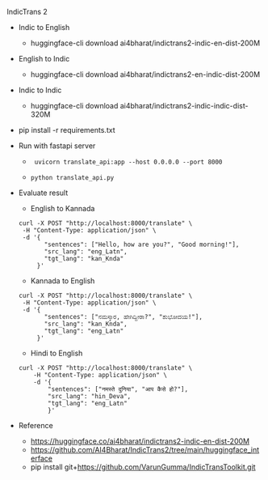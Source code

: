 IndicTrans 2

- Indic to English
    - huggingface-cli download ai4bharat/indictrans2-indic-en-dist-200M

- English to Indic
    - huggingface-cli download ai4bharat/indictrans2-en-indic-dist-200M
- Indic to Indic
  - huggingface-cli download ai4bharat/indictrans2-indic-indic-dist-320M

- pip install -r requirements.txt 

- Run with fastapi server 
  - ``` uvicorn translate_api:app --host 0.0.0.0 --port 8000```

  - ```python translate_api.py```

- Evaluate result

    - English to Kannada
    ```
    curl -X POST "http://localhost:8000/translate" \
     -H "Content-Type: application/json" \
     -d '{
           "sentences": ["Hello, how are you?", "Good morning!"],
           "src_lang": "eng_Latn",
           "tgt_lang": "kan_Knda"
         }'
    ```


    - Kannada to English
    ```
    curl -X POST "http://localhost:8000/translate" \
     -H "Content-Type: application/json" \
     -d '{
           "sentences": ["ನಮಸ್ಕಾರ, ಹೇಗಿದ್ದೀರಾ?", "ಶುಭೋದಯ!"],
           "src_lang": "kan_Knda",
           "tgt_lang": "eng_Latn"
         }'
    ```

    - Hindi to English
    ```
    curl -X POST "http://localhost:8000/translate" \
        -H "Content-Type: application/json" \
        -d '{
            "sentences": ["नमस्ते दुनिया", "आप कैसे हो?"],
            "src_lang": "hin_Deva",
            "tgt_lang": "eng_Latn"
            }'
    ```


- Reference
    - https://huggingface.co/ai4bharat/indictrans2-indic-en-dist-200M
    - https://github.com/AI4Bharat/IndicTrans2/tree/main/huggingface_interface
    - pip install git+https://github.com/VarunGumma/IndicTransToolkit.git
